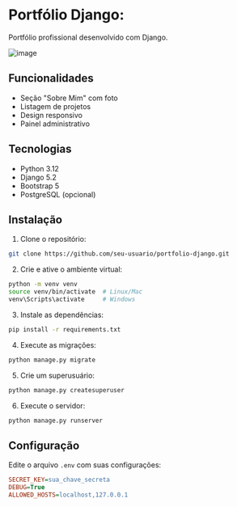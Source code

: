 # Portfólio Django: 
Portfólio profissional desenvolvido com Django.

![image](https://github.com/user-attachments/assets/11829f45-6ca2-4fbd-8877-6737cadd9692)




## Funcionalidades

- Seção "Sobre Mim" com foto
- Listagem de projetos
- Design responsivo
- Painel administrativo

## Tecnologias

- Python 3.12
- Django 5.2
- Bootstrap 5
- PostgreSQL (opcional)

## Instalação

1. Clone o repositório:
```bash
git clone https://github.com/seu-usuario/portfolio-django.git
```

2. Crie e ative o ambiente virtual:
```bash
python -m venv venv
source venv/bin/activate  # Linux/Mac
venv\Scripts\activate     # Windows
```

3. Instale as dependências:
```bash
pip install -r requirements.txt
```

4. Execute as migrações:
```bash
python manage.py migrate
```

5. Crie um superusuário:
```bash
python manage.py createsuperuser
```

6. Execute o servidor:
```bash
python manage.py runserver
```

## Configuração

Edite o arquivo `.env` com suas configurações:

```ini
SECRET_KEY=sua_chave_secreta
DEBUG=True
ALLOWED_HOSTS=localhost,127.0.0.1
```
